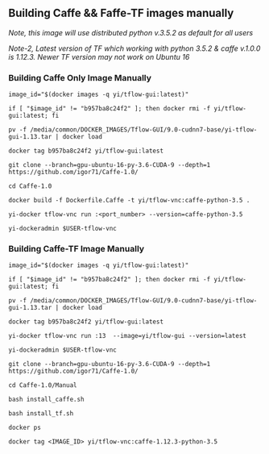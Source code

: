 ## Building Caffe && Faffe-TF images manually

*Note, this image will use distributed python v.3.5.2 as default for all users*

*Note-2, Latest version of TF which working with python 3.5.2 & caffe v.1.0.0 is 1.12.3. Newer TF version may not work on Ubuntu 16*

### Building Caffe Only Image Manually

```
image_id="$(docker images -q yi/tflow-gui:latest)"

if [ "$image_id" != "b957ba8c24f2" ]; then docker rmi -f yi/tflow-gui:latest; fi

pv -f /media/common/DOCKER_IMAGES/Tflow-GUI/9.0-cudnn7-base/yi-tflow-gui-1.13.tar | docker load

docker tag b957ba8c24f2 yi/tflow-gui:latest

git clone --branch=gpu-ubuntu-16-py-3.6-CUDA-9 --depth=1 https://github.com/igor71/Caffe-1.0/

cd Caffe-1.0

docker build -f Dockerfile.Caffe -t yi/tflow-vnc:caffe-python-3.5 .

yi-docker tflow-vnc run :<port_number> --version=caffe-python-3.5

yi-dockeradmin $USER-tflow-vnc
```

### Building Caffe-TF Image Manually

```
image_id="$(docker images -q yi/tflow-gui:latest)"

if [ "$image_id" != "b957ba8c24f2" ]; then docker rmi -f yi/tflow-gui:latest; fi

pv -f /media/common/DOCKER_IMAGES/Tflow-GUI/9.0-cudnn7-base/yi-tflow-gui-1.13.tar | docker load

docker tag b957ba8c24f2 yi/tflow-gui:latest

yi-docker tflow-vnc run :13  --image=yi/tflow-gui --version=latest

yi-dockeradmin $USER-tflow-vnc

git clone --branch=gpu-ubuntu-16-py-3.6-CUDA-9 --depth=1 https://github.com/igor71/Caffe-1.0/

cd Caffe-1.0/Manual

bash install_caffe.sh

bash install_tf.sh

docker ps

docker tag <IMAGE_ID> yi/tflow-vnc:caffe-1.12.3-python-3.5
```
